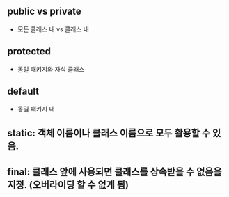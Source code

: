 ## public vs private
- 모든 클래스 내 vs 클래스 내
  
## protected
- 동일 패키지와 자식 클래스

## default
- 동일 패키지 내

## static: 객체 이름이나 클래스 이름으로 모두 활용할 수 있음.

## final: 클래스 앞에 사용되면 클래스를 상속받을 수 없음을 지정. (오버라이딩 할 수 없게 됨)


